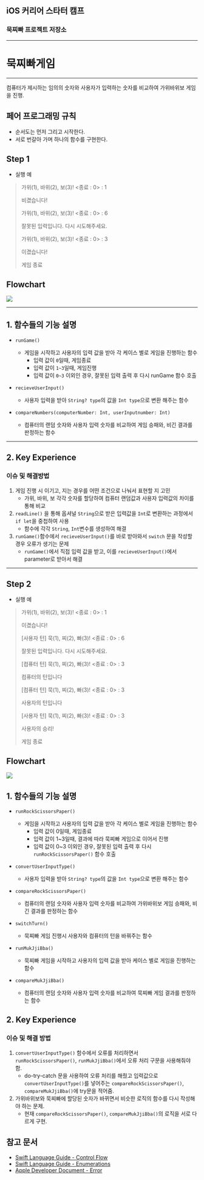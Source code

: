 ## iOS 커리어 스타터 캠프

### 묵찌빠 프로젝트 저장소
---

# 묵찌빠게임
---
컴퓨터가 제시하는 임의의 숫자와 사용자가 입력하는 숫자를 비교하여 가위바위보 게임을 진행.

## 페어 프로그래밍 규칙
- 순서도는 먼저 그리고 시작한다.
- 서로 번갈아 가며 하나의 함수를 구현한다.

## Step 1

- 실행 예
> 가위(1), 바위(2), 보(3)! <종료 : 0> : 1
>
> 비겼습니다!
> 
> 가위(1), 바위(2), 보(3)! <종료 : 0> : 6
> 
> 잘못된 입력입니다. 다시 시도해주세요.
> 
> 가위(1), 바위(2), 보(3)! <종료 : 0> : 3
> 
> 이겼습니다!
> 
> 게임 종료

## Flowchart
![](https://i.imgur.com/QzGX1P8.jpg)

---
## 1. 함수들의 기능 설명
- `runGame()`
    - 게임을 시작하고 사용자의 입력 값을 받아 각 케이스 별로 게임을 진행하는 함수
        - 입력 값이 `0`일때, 게임종료
        - 입력 값이 `1~3`일때, 게임진행
        - 입력 값이 `0~3` 이외인 경우, 잘못된 입력 출력 후 다시 runGame 함수 호출

- `recieveUserInput()`
    - 사용자 입력을 받아 `String? type`의 값을 `Int type`으로 변환 해주는 함수

- `compareNumbers(computerNumber: Int, userInputnumber: Int)`
    - 컴퓨터의 랜덤 숫자와 사용자 입력 숫자를 비교하여 게임 승패와, 비긴 결과를 판정하는 함수


---
## 2. Key Experience
### 이슈 및 해결방법
1. 게임 진행 시 이기고, 지는 경우를 어떤 조건으로 나눠서 표현할 지 고민
    - 가위, 바위, 보 각각 숫자를 할당하여 컴퓨터 랜덤값과 사용자 입력값의 차이를 통해 비교 
2. `readLine()` 을 통해 옵셔널 `String`으로 받은 입력값을 `Int`로 변환하는 과정에서 `if let`을 중첩하여 사용 
    - 함수에 각각 `String`, `Int`변수를 생성하여 해결 
3. `runGame()`함수에서 `recieveUserInput()`를 바로 받아와서 `switch` 문을 작성할 경우 오류가 생기는 문제 
    - `runGame()`에서 직접 입력 값을 받고, 이를 `recieveUserInput()`에서 parameter로 받아서 해결

---
## Step 2

- 실행 예
> 가위(1), 바위(2), 보(3)! <종료 : 0> : 1
> 
> 이겼습니다!
> 
> [사용자 턴] 묵(1), 찌(2), 빠(3)! <종료 : 0> : 6
> 
> 잘못된 입력입니다. 다시 시도해주세요.
> 
> [컴퓨터 턴] 묵(1), 찌(2), 빠(3)! <종료 : 0> : 3
> 
> 컴퓨터의 턴입니다
> 
> [컴퓨터 턴] 묵(1), 찌(2), 빠(3)! <종료 : 0> : 3
> 
> 사용자의 턴입니다
> 
> [사용자 턴] 묵(1), 찌(2), 빠(3)! <종료 : 0> : 3
> 
> 사용자의 승리!
> 
> 게임 종료

## Flowchart
![](https://i.imgur.com/JQf0Pvp.jpg)

## 1. 함수들의 기능 설명
- `runRockScissorsPaper()` 
    - 게임을 시작하고 사용자의 입력 값을 받아 각 케이스 별로 게임을 진행하는 함수
        - 입력 값이 0일때, 게임종료
        - 입력 값이 1~3일때, 결과에 따라 묵찌빠 게임으로 이어서 진행
        - 입력 값이 0~3 이외인 경우, 잘못된 입력 출력 후 다시 `runRockScissorsPaper()` 함수 호출
        
- `convertUserInputType()`
    - 사용자 입력을 받아 `String? type`의 값을 `Int type`으로 변환 해주는 함수

- `compareRockScissorsPaper()`
    - 컴퓨터의 랜덤 숫자와 사용자 입력 숫자를 비교하여 가위바위보 게임 승패와, 비긴 결과를 판정하는 함수
- `switchTurn()`
    - 묵찌빠 게임 진행시 사용자와 컴퓨터의 턴을 바꿔주는 함수
- `runMukJjiBba()`
    - 묵찌빠 게임을 시작하고 사용자의 입력 값을 받아 케이스 별로 게임을 진행하는 함수
- `compareMukJjiBba()`
    - 컴퓨터의 랜덤 숫자와 사용자 입력 숫자를 비교하여 묵찌빠 게임 결과를 판정하는 함수

## 2. Key Experience
### 이슈 및 해결 방법
1. `convertUserInputType()` 함수에서 오류를 처리하면서 `runRockScissorsPaper()`, `runMukJjiBba()`에서 오류 처리 구문을 사용해줘야 함. 
    - do-try-catch 문을 사용하여 오류 처리를 해줬고 입력값으로 `convertUserInputType()`를 넣어주는 `compareRockScissorsPaper()`, `compareMukJjiBba()`에 try문을 적어줌.
2. 가위바위보와 묵찌빠에 할당된 숫자가 바뀌면서 비슷한 로직의 함수를 다시 작성해야 하는 문제. 
    - 현재 `compareRockScissorsPaper()`, `compareMukJjiBba()`의 로직을 서로 다르게 구현. 

## 참고 문서
- [Swift Language Guide - Control Flow](https://docs.swift.org/swift-book/LanguageGuide/ControlFlow.html)
- [Swift Language Guide - Enumerations](https://docs.swift.org/swift-book/LanguageGuide/Enumerations.html)
- [Apple Developer Document - Error](https://developer.apple.com/documentation/swift/error)

